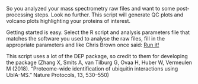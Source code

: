 So you analyzed your mass spectrometry raw files and want to some post-processing steps. Look no further. This script will generate QC plots and volcano plots highlighting your proteins of interest.

Getting started is easy. Select the R script and analysis parameters file that matches the software you used to analyse the raw files, fill in the appropriate parameters and like Chris Brown once said: [Run it!](https://www.youtube.com/watch?v=w6QGe-pXgdI)

This script uses a lot of the DEP package, so credit to them for developing the package (Zhang X, Smits A, van Tilburg G, Ovaa H, Huber W, Vermeulen M (2018). “Proteome-wide identification of ubiquitin interactions using UbIA-MS.” Nature Protocols, 13, 530–550)
